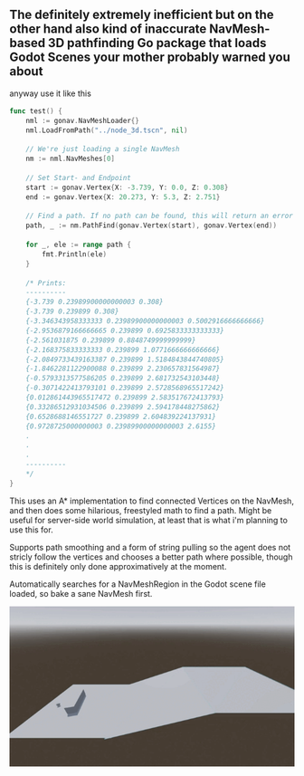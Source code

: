 ## The definitely extremely inefficient but on the other hand also kind of inaccurate NavMesh-based 3D pathfinding Go package that loads Godot Scenes your mother probably warned you about

anyway use it like this

```go
func test() {
	nml := gonav.NavMeshLoader{}
	nml.LoadFromPath("../node_3d.tscn", nil)

	// We're just loading a single NavMesh
	nm := nml.NavMeshes[0]

	// Set Start- and Endpoint
	start := gonav.Vertex{X: -3.739, Y: 0.0, Z: 0.308}
	end := gonav.Vertex{X: 20.273, Y: 5.3, Z: 2.751}

	// Find a path. If no path can be found, this will return an error
	path, _ := nm.PathFind(gonav.Vertex(start), gonav.Vertex(end))

	for _, ele := range path {
		fmt.Println(ele)
	}

	/* Prints:
	----------
	{-3.739 0.23989900000000003 0.308}
	{-3.739 0.239899 0.308}
	{-3.346343958333333 0.23989900000000003 0.5002916666666666}
	{-2.9536879166666665 0.239899 0.6925833333333333}
	{-2.561031875 0.239899 0.8848749999999999}
	{-2.168375833333333 0.239899 1.0771666666666666}
	{-2.0849733439163387 0.239899 1.5184843844740805}
	{-1.8462281122900088 0.239899 2.230657831564987}
	{-0.5793313577586205 0.239899 2.681732543103448}
	{-0.3071422413793101 0.239899 2.5728568965517242}
	{0.012861443965517472 0.239899 2.583517672413793}
	{0.33286512931034506 0.239899 2.594178448275862}
	{0.6528688146551727 0.239899 2.604839224137931}
	{0.9728725000000003 0.23989900000000003 2.6155}
	.
	.
	.
	----------
	*/
}
```

This uses an A* implementation to find connected Vertices on the NavMesh, and then does some hilarious, freestyled math to find a path. Might be useful for server-side world simulation, at least that is what i'm planning to use this for.

Supports path smoothing and a form of string pulling so the agent does not stricly follow the vertices and chooses a better path where possible, though this is definitely only done approximatively at the moment.

Automatically searches for a NavMeshRegion in the Godot scene file loaded, so bake a sane NavMesh first.

![](https://raw.githubusercontent.com/nurjeff/gogogadget_navmesh/main/example.gif)